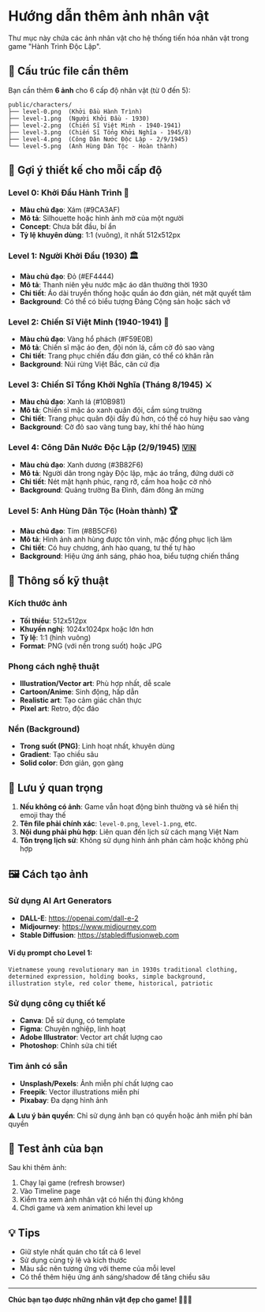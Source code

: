 # Hướng dẫn thêm ảnh nhân vật

Thư mục này chứa các ảnh nhân vật cho hệ thống tiến hóa nhân vật trong game "Hành Trình Độc Lập".

## 📁 Cấu trúc file cần thêm

Bạn cần thêm **6 ảnh** cho 6 cấp độ nhân vật (từ 0 đến 5):

```
public/characters/
├── level-0.png  (Khởi Đầu Hành Trình)
├── level-1.png  (Người Khởi Đầu - 1930)
├── level-2.png  (Chiến Sĩ Việt Minh - 1940-1941)
├── level-3.png  (Chiến Sĩ Tổng Khởi Nghĩa - 1945/8)
├── level-4.png  (Công Dân Nước Độc Lập - 2/9/1945)
└── level-5.png  (Anh Hùng Dân Tộc - Hoàn thành)
```

## 🎨 Gợi ý thiết kế cho mỗi cấp độ

### Level 0: Khởi Đầu Hành Trình 🌱
- **Màu chủ đạo**: Xám (#9CA3AF)
- **Mô tả**: Silhouette hoặc hình ảnh mờ của một người
- **Concept**: Chưa bắt đầu, bí ẩn
- **Tỷ lệ khuyên dùng**: 1:1 (vuông), ít nhất 512x512px

### Level 1: Người Khởi Đầu (1930) 🏛️
- **Màu chủ đạo**: Đỏ (#EF4444)
- **Mô tả**: Thanh niên yêu nước mặc áo dân thường thời 1930
- **Chi tiết**: Áo dài truyền thống hoặc quần áo đơn giản, nét mặt quyết tâm
- **Background**: Có thể có biểu tượng Đảng Cộng sản hoặc sách vở

### Level 2: Chiến Sĩ Việt Minh (1940-1941) 🚩
- **Màu chủ đạo**: Vàng hổ phách (#F59E0B)
- **Mô tả**: Chiến sĩ mặc áo đen, đội nón lá, cầm cờ đỏ sao vàng
- **Chi tiết**: Trang phục chiến đấu đơn giản, có thể có khăn rằn
- **Background**: Núi rừng Việt Bắc, căn cứ địa

### Level 3: Chiến Sĩ Tổng Khởi Nghĩa (Tháng 8/1945) ⚔️
- **Màu chủ đạo**: Xanh lá (#10B981)
- **Mô tả**: Chiến sĩ mặc áo xanh quân đội, cầm súng trường
- **Chi tiết**: Trang phục quân đội đầy đủ hơn, có thể có huy hiệu sao vàng
- **Background**: Cờ đỏ sao vàng tung bay, khí thế hào hùng

### Level 4: Công Dân Nước Độc Lập (2/9/1945) 🇻🇳
- **Màu chủ đạo**: Xanh dương (#3B82F6)
- **Mô tả**: Người dân trong ngày Độc lập, mặc áo trắng, đứng dưới cờ
- **Chi tiết**: Nét mặt hạnh phúc, rạng rỡ, cầm hoa hoặc cờ nhỏ
- **Background**: Quảng trường Ba Đình, đám đông ăn mừng

### Level 5: Anh Hùng Dân Tộc (Hoàn thành) 🏆
- **Màu chủ đạo**: Tím (#8B5CF6)
- **Mô tả**: Hình ảnh anh hùng được tôn vinh, mặc đồng phục lịch lãm
- **Chi tiết**: Có huy chương, ánh hào quang, tư thế tự hào
- **Background**: Hiệu ứng ánh sáng, pháo hoa, biểu tượng chiến thắng

## 📐 Thông số kỹ thuật

### Kích thước ảnh
- **Tối thiểu**: 512x512px
- **Khuyến nghị**: 1024x1024px hoặc lớn hơn
- **Tỷ lệ**: 1:1 (hình vuông)
- **Format**: PNG (với nền trong suốt) hoặc JPG

### Phong cách nghệ thuật
- **Illustration/Vector art**: Phù hợp nhất, dễ scale
- **Cartoon/Anime**: Sinh động, hấp dẫn
- **Realistic art**: Tạo cảm giác chân thực
- **Pixel art**: Retro, độc đáo

### Nền (Background)
- **Trong suốt (PNG)**: Linh hoạt nhất, khuyên dùng
- **Gradient**: Tạo chiều sâu
- **Solid color**: Đơn giản, gọn gàng

## 🎯 Lưu ý quan trọng

1. **Nếu không có ảnh**: Game vẫn hoạt động bình thường và sẽ hiển thị emoji thay thế
2. **Tên file phải chính xác**: `level-0.png`, `level-1.png`, etc.
3. **Nội dung phải phù hợp**: Liên quan đến lịch sử cách mạng Việt Nam
4. **Tôn trọng lịch sử**: Không sử dụng hình ảnh phản cảm hoặc không phù hợp

## 🖼️ Cách tạo ảnh

### Sử dụng AI Art Generators
- **DALL-E**: https://openai.com/dall-e-2
- **Midjourney**: https://www.midjourney.com
- **Stable Diffusion**: https://stablediffusionweb.com

#### Ví dụ prompt cho Level 1:
```
Vietnamese young revolutionary man in 1930s traditional clothing,
determined expression, holding books, simple background,
illustration style, red color theme, historical, patriotic
```

### Sử dụng công cụ thiết kế
- **Canva**: Dễ sử dụng, có template
- **Figma**: Chuyên nghiệp, linh hoạt
- **Adobe Illustrator**: Vector art chất lượng cao
- **Photoshop**: Chỉnh sửa chi tiết

### Tìm ảnh có sẵn
- **Unsplash/Pexels**: Ảnh miễn phí chất lượng cao
- **Freepik**: Vector illustrations miễn phí
- **Pixabay**: Đa dạng hình ảnh

⚠️ **Lưu ý bản quyền**: Chỉ sử dụng ảnh bạn có quyền hoặc ảnh miễn phí bản quyền

## 🧪 Test ảnh của bạn

Sau khi thêm ảnh:
1. Chạy lại game (refresh browser)
2. Vào Timeline page
3. Kiểm tra xem ảnh nhân vật có hiển thị đúng không
4. Chơi game và xem animation khi level up

## 💡 Tips

- Giữ style nhất quán cho tất cả 6 level
- Sử dụng cùng tỷ lệ và kích thước
- Màu sắc nên tương ứng với theme của mỗi level
- Có thể thêm hiệu ứng ánh sáng/shadow để tăng chiều sâu

---

**Chúc bạn tạo được những nhân vật đẹp cho game! 🎨🇻🇳**
